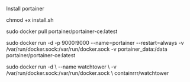Install portainer

chmod +x install.sh


sudo docker pull portainer/portainer-ce:latest

sudo docker run -d -p 9000:9000 --name=portainer --restart=always -v /var/run/docker.sock:/var/run/docker.sock -v portainer_data:/data portainer/portainer-ce:latest

sudo docker run -d \ --name watchtower \ -v /var/run/docker.sock:/var/run/docker.sock \ containrrr/watchtower
